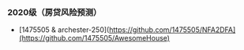 ### 2020级（房贷风险预测）
- [1475505 & archester-250](https://github.com/1475505/NFA2DFA](https://github.com/1475505/AwesomeHouse)

